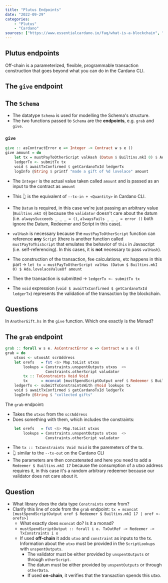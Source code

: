 ```yaml
---
title: "Plutus Endpoints"
date: "2022-09-29"
categories: 
    - "Plutus"
    - "Cardano"
sources: ["https://www.essentialcardano.io/faq/what-is-a-blockchain", "https://en.wikipedia.org/wiki/Cryptocurrency", "https://www.essentialcardano.io/faq/what-is-proof-of-stake-pos", "https://forum.cardano.org/t/staking-and-delegating-for-beginners-a-step-by-step-guide/36681", "https://forum.cardano.org/t/choosing-a-stake-pool-and-delegating-your-ada/38931"]
---
```


## Plutus endpoints

Off-chain is a parameterized, flexible, programmable transaction construction that goes beyond what you can do in the Cardano CLI.

## The `give` endpoint

## The `Schema`

- The datatype `Schema` is used for modelling the Schema's structure.
- The two functions passed to `Schema` are the **endpoints**, e.g. `grab` and `give`.

### `give`

```Haskell
give :: asContractError e => Integer -> Contract w s e ()
give amount = do
    let tx = mustPayToOtherScript valHash (Datum $ Builtins.mkI 0) $ Ada.lovelaceValueOf amount
    ledgerTx <- submitTx tx
    void $ awaitTxConfirmed $ getCardanoTxId ledgerTx
    logInfo @String $ printf "made a gift of %d lovelace" amount
```

- The `Integer` is the actual value taken called `amount` and is passed as an input to the contract as `amount`
- This 👆 is the equivalent of `--tx-in + <Quantity>` in Cardano CLI.
- The `Datum` is required, in this case we're just passing an arbitrary value (`Builtins.mkI 0`) because the `validator` doesn't care about the datum (i.e. `alwaysSucceeds _ _ _ = ()`, `alwaysFails _ _ _ = error ()` both ignore the Datum, Redeemer and Script in this case).
- `valHash` is necessary because the `mustPayToOtherScript` function can reference **any** `Script` (there is another function called `mustPayToThisScript` that emulates the behavior of `this` in Javascript (i.e. self-referencing). In this cases, it is **not** necessary to pass `valHash`).

- The construction of the transaction, fee calculations, etc happens in this part -> `let tx = mustPayToOtherScript valHas (Datum $ Builtins.mkI 0) $ Ada.lovelaceValueOf amount`

- Then the transaction is submitted -> `ledgerTx <- submitTx tx`

- The `void` expression (`void $ awaitTxConfirmed $ getCardanoTxId ledgerTx`) represents the validation of the transaction by the blockchain.

## Questions

In `AnotherGift.hs` in the `give` function. Which one exactly is the Monad?

## The `grab` endpoint

```Haskell
grab :: forall w s e. AsContractError e => Contract w s e ()
grab = do
    utxos <- utxosAt scrAddress
    let orefs   = fst <$> Map.toList utxos
        lookups = Constraints.unspentOutputs utxos  <>
                  Constraints.otherScript valudator
        tx :: TxConstraints Void Void
        tx      = mconcat [mustSpendScriptOutput oref $ Redeemer $ Builtins.mkI 17 | oref <- orefs]
    ledgerTx <- submitTxConstraintsWith @Void lookups tx
    void $ awaitTxConfirmed $ getCardanoTxId ledgerTx
    logInfo @String $ "collected gifts"
```

The `grab` endpoint:

- Takes the `utxos` from the `scrAddress`
- Does something with them, which includes the constraints:

```Haskell
    let orefs   = fst <$> Map.toList utxos
        lookups = Constraints.unspentOutputs utxos  <>
                  Constraints.otherScript valudator
```

- The `tx :: TxConstraints Void Void` is the paremeters of the tx.
- 👆 similar to the `--tx-out` on the Cardano CLI
- The parameters are then concatenated and here you need to add a `Redeemer $ Builtins.mkI 17` because the consumption of a utxo address requires it, in this case it's a random arbitrary redeemer because our validator does not care about it.

## Question

- What library does the data type `Constraints` come from?
- Clarify this line of code from the `grab` endpoint: `tx = mconcat [mustSpendScriptOutput oref $ Redeemer $ Builtins.mkI 17 | oref <- orefs>]`
  - What exactly does `mconcat` do? Is it a monad?
  - `mustSpendScriptOutput :: forall i o. TxOutRef -> Redeemer -> TxConstraints i o`
  - If used **off-chain** it adds `utxo` and `constraint` as inputs to the tx. Information about the `utxo` must be provided in the `ScriptLookups` with `unspentOutputs`.
    - The validator must be either provided by `unspentOutputs` or through `otherScript`.
    - The datum must be either provided by `unspentOutputs` or through `otherData`.
    - If used **on-chain**, it verifies that the transaction spends this utxo.